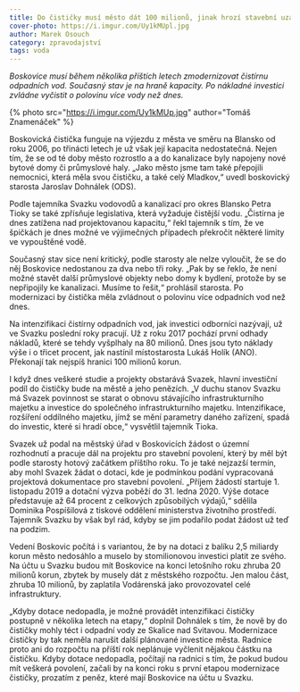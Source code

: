 ```yaml
---
title: Do čističky musí město dát 100 milionů, jinak hrozí stavební uzávěra
cover-photo: https://i.imgur.com/Uy1kMUpl.jpg
author: Marek Osouch
category: zpravodajství
tags: voda
---
```


*Boskovice musí během několika příštích letech zmodernizovat čistírnu odpadních vod. Současný stav je na hraně kapacity. Po nákladné investici zvládne vyčistit o polovinu více vody než dnes.*

{% photo src="https://i.imgur.com/Uy1kMUp.jpg" author="Tomáš Znamenáček" %}

Boskovická čistička funguje na výjezdu z města ve směru na Blansko od roku 2006, po třinácti letech je už však její kapacita nedostatečná. Nejen tím, že se od té doby město rozrostlo a a do kanalizace byly napojeny nové bytové domy či průmyslové haly. „Jako město jsme tam také přepojili nemocnici, která měla svou čističku, a také celý Mladkov,“ uvedl boskovický starosta Jaroslav Dohnálek (ODS).

Podle tajemníka Svazku vodovodů a kanalizací pro okres Blansko Petra Tioky se také zpřísňuje legislativa, která vyžaduje čistější vodu. „Čistírna je dnes zatížena nad projektovanou kapacitu,“ řekl tajemník s tím, že ve špičkách je dnes možné ve výjimečných případech překročit některé limity ve vypouštěné vodě.

Současný stav sice není kritický, podle starosty ale nelze vyloučit, že se do něj Boskovice nedostanou za dva nebo tři roky. „Pak by se řeklo, že není možné stavět další průmyslové objekty nebo domy k bydlení, protože by se nepřipojily ke kanalizaci. Musíme to řešit,“ prohlásil starosta. Po modernizaci by čistička měla zvládnout o polovinu více odpadních vod než dnes.

Na intenzifikaci čistírny odpadních vod, jak investici odborníci nazývají, už ve Svazku poslední roky pracují. Už z roku 2017 pochází první odhady nákladů, které se tehdy vyšplhaly na 80 milionů. Dnes jsou tyto náklady výše i o třicet procent, jak nastínil místostarosta Lukáš Holík (ANO). Překonají tak nejspíš hranici 100 milionů korun.

I když dnes veškeré studie a projekty obstarává Svazek, hlavní investiční podíl do čističky bude na městě a jeho penězích. „V duchu stanov Svazku má Svazek povinnost se starat o obnovu stávajícího infrastrukturního majetku a investice do společného infrastrukturního majetku. Intenzifikace, rozšíření oddílného majetku, jímž se mění parametry daného zařízení, spadá do investic, které si hradí obce,“ vysvětlil tajemník Tioka.

Svazek už podal na městský úřad v Boskovicích žádost o územní rozhodnutí a pracuje dál na projektu pro stavební povolení, který by měl být podle starosty hotový začátkem příštího roku. To je také nejzazší termín, aby mohl Svazek žádat o dotaci, kde je podmínkou podání vypracovaná projektová dokumentace pro stavební povolení. „Příjem žádostí startuje 1. listopadu 2019 a dotační výzva poběží do 31. ledna 2020. Výše dotace představuje až 64 procent z celkových způsobilých výdajů,“ sdělila Dominika Pospíšilová z tiskové oddělení ministerstva životního prostředí. Tajemník Svazku by však byl rád, kdyby se jim podařilo podat žádost už teď na podzim.

Vedení Boskovic počítá i s variantou, že by na dotaci z balíku 2,5 miliardy korun město nedosáhlo a muselo by stomilionovou investici platit ze svého. Na účtu u Svazku budou mít Boskovice na konci letošního roku zhruba 20 milionů korun, zbytek by musely dát z městského rozpočtu. Jen malou část, zhruba 10 milionů, by zaplatila Vodárenská jako provozovatel celé infrastruktury.

„Kdyby dotace nedopadla, je možné provádět intenzifikaci čističky postupně v několika letech na etapy,“ doplnil Dohnálek s tím, že nově by do čističky mohly téct i odpadní vody ze Skalice nad Svitavou. Modernizace čističky by tak neměla narušit další plánované investice města. Radnice proto ani do rozpočtu na příští rok neplánuje vyčlenit nějakou částku na čističku. Kdyby dotace nedopadla, počítají na radnici s tím, že pokud budou mít veškerá povolení, začali by na konci roku s první etapou modernizace čističky, prozatím z peněz, které mají Boskovice na účtu u Svazku.